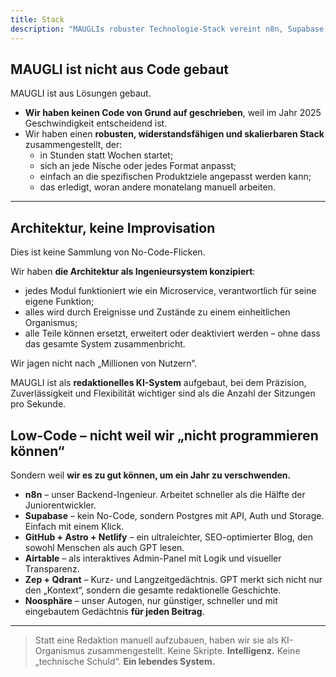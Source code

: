```yaml
---
title: Stack
description: "MAUGLIs robuster Technologie-Stack vereint n8n, Supabase, GitHub, Astro, Netlify, Airtable, Zep, Qdrant und Noosphäre zu einem redaktionellen KI-System, das in Stunden startet, sich an jedes Format anpasst und Unternehmensleistung ohne technische Schulden bietet."
---
```

## **MAUGLI ist nicht aus Code gebaut**

MAUGLI ist aus Lösungen gebaut.

- **Wir haben keinen Code von Grund auf geschrieben**, weil im Jahr 2025 Geschwindigkeit entscheidend ist.
- Wir haben einen **robusten, widerstandsfähigen und skalierbaren Stack** zusammengestellt, der:
    - in Stunden statt Wochen startet;
    - sich an jede Nische oder jedes Format anpasst;
    - einfach an die spezifischen Produktziele angepasst werden kann;
    - das erledigt, woran andere monatelang manuell arbeiten.

---

## **Architektur, keine Improvisation**

Dies ist keine Sammlung von No-Code-Flicken.

Wir haben **die Architektur als Ingenieursystem konzipiert**:

- jedes Modul funktioniert wie ein Microservice, verantwortlich für seine eigene Funktion;
- alles wird durch Ereignisse und Zustände zu einem einheitlichen Organismus;
- alle Teile können ersetzt, erweitert oder deaktiviert werden – ohne dass das gesamte System zusammenbricht.

Wir jagen nicht nach „Millionen von Nutzern“.

MAUGLI ist als **redaktionelles KI-System** aufgebaut, bei dem Präzision, Zuverlässigkeit und Flexibilität wichtiger sind als die Anzahl der Sitzungen pro Sekunde.

## **Low-Code – nicht weil wir „nicht programmieren können“**

Sondern weil **wir es zu gut können, um ein Jahr zu verschwenden.**

- **n8n** – unser Backend-Ingenieur. Arbeitet schneller als die Hälfte der Juniorentwickler.
- **Supabase** – kein No-Code, sondern Postgres mit API, Auth und Storage. Einfach mit einem Klick.
- **GitHub + Astro + Netlify** – ein ultraleichter, SEO-optimierter Blog, den sowohl Menschen als auch GPT lesen.
- **Airtable** – als interaktives Admin-Panel mit Logik und visueller Transparenz.
- **Zep + Qdrant** – Kurz- und Langzeitgedächtnis. GPT merkt sich nicht nur den „Kontext“, sondern die gesamte redaktionelle Geschichte.
- **Noosphäre** – unser Autogen, nur günstiger, schneller und mit eingebautem Gedächtnis **für jeden Beitrag**.

---

> Statt eine Redaktion manuell aufzubauen, haben wir sie als KI-Organismus zusammengestellt.
Keine Skripte. **Intelligenz.** Keine „technische Schuld“. **Ein lebendes System.**